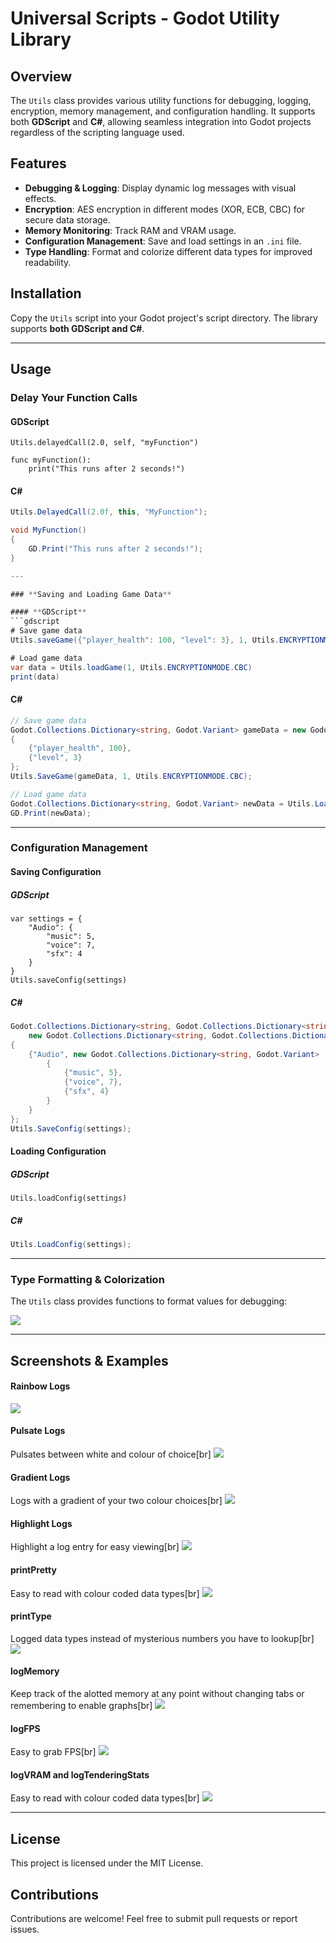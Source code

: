 # Universal Scripts - Godot Utility Library

## Overview
The `Utils` class provides various utility functions for debugging, logging, encryption, memory management, and configuration handling. It supports both **GDScript** and **C#**, allowing seamless integration into Godot projects regardless of the scripting language used.

## Features
- **Debugging & Logging**: Display dynamic log messages with visual effects.
- **Encryption**: AES encryption in different modes (XOR, ECB, CBC) for secure data storage.
- **Memory Monitoring**: Track RAM and VRAM usage.
- **Configuration Management**: Save and load settings in an `.ini` file.
- **Type Handling**: Format and colorize different data types for improved readability.

## Installation
Copy the `Utils` script into your Godot project's script directory. The library supports **both GDScript and C#**.

---

## Usage

### **Delay Your Function Calls**

#### **GDScript**
```gdscript
Utils.delayedCall(2.0, self, "myFunction")

func myFunction():
    print("This runs after 2 seconds!")

```

#### **C#**
```csharp
Utils.DelayedCall(2.0f, this, "MyFunction");

void MyFunction()
{
    GD.Print("This runs after 2 seconds!");
}

---

### **Saving and Loading Game Data**

#### **GDScript**
```gdscript
# Save game data
Utils.saveGame({"player_health": 100, "level": 3}, 1, Utils.ENCRYPTIONMODE.CBC)

# Load game data
var data = Utils.loadGame(1, Utils.ENCRYPTIONMODE.CBC)
print(data)
```

#### **C#**
```csharp
// Save game data
Godot.Collections.Dictionary<string, Godot.Variant> gameData = new Godot.Collections.Dictionary<string, Godot.Variant>
{
    {"player_health", 100},
    {"level", 3}
};
Utils.SaveGame(gameData, 1, Utils.ENCRYPTIONMODE.CBC);

// Load game data
Godot.Collections.Dictionary<string, Godot.Variant> newData = Utils.LoadGame(1, Utils.ENCRYPTIONMODE.CBC);
GD.Print(newData);
```

---

### **Configuration Management**

#### **Saving Configuration**
##### **GDScript**
```gdscript
var settings = {
    "Audio": {
        "music": 5,
        "voice": 7,
        "sfx": 4
    }
}
Utils.saveConfig(settings)
```

##### **C#**
```csharp
Godot.Collections.Dictionary<string, Godot.Collections.Dictionary<string, Godot.Variant>> settings = 
    new Godot.Collections.Dictionary<string, Godot.Collections.Dictionary<string, Godot.Variant>>
{
    {"Audio", new Godot.Collections.Dictionary<string, Godot.Variant>
        {
            {"music", 5},
            {"voice", 7},
            {"sfx", 4}
        }
    }
};
Utils.SaveConfig(settings);
```

#### **Loading Configuration**
##### **GDScript**
```gdscript
Utils.loadConfig(settings)
```
##### **C#**
```csharp
Utils.LoadConfig(settings);
```

---

### **Type Formatting & Colorization**
The `Utils` class provides functions to format values for debugging:

<img src="Assets/FunctionList.png">


---

## **Screenshots & Examples**

#### Rainbow Logs
<img src="Assets/RainbowLog.png">

#### Pulsate Logs
Pulsates between white and colour of choice[br]
<img src="Assets/PulsateLog.png">

#### Gradient Logs
Logs with a gradient of your two colour choices[br]
<img src="Assets/GradientLog.png">

#### Highlight Logs
Highlight a log entry for easy viewing[br]
<img src="Assets/HighlightLog.png">

#### printPretty
Easy to read with colour coded data types[br]
<img src="Assets/printPretty.png">

#### printType
Logged data types instead of mysterious numbers you have to lookup[br]
<img src="Assets/printType.png">

#### logMemory
Keep track of the alotted memory at any point without changing tabs or remembering to enable graphs[br]
<img src="Assets/logMemory.png">

#### logFPS
Easy to grab FPS[br]
<img src="Assets/logFPS.png">

#### logVRAM and logTenderingStats
Easy to read with colour coded data types[br]
<img src="Assets/logVRAM.png">

---

## License
This project is licensed under the MIT License.

## Contributions
Contributions are welcome! Feel free to submit pull requests or report issues.

